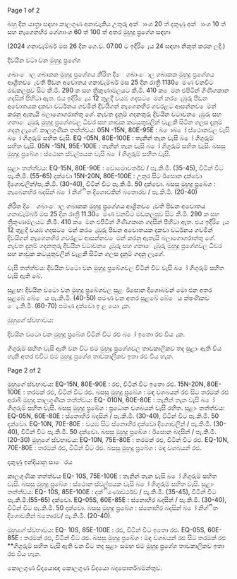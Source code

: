 Page 1 of 2

බහු දින යාත්‍රා සඳහා කාලගුණ අනාවැකිය උතුරු අක්ාාංශ 20 ත් දකුණු අක්ාාංශ 10 ත් සහ නැගෙනහිර ගේශාාංශ 60 ත් 100 ත් අතර මුහුදු ප්‍රගේශ සඳහා

(2024 ගනාවැම්බර් මස 26 දින ගෙ.ව. 07.00 ට ඉදිරි ෙැය 24 සඳහා නිකුත් කරන ලදි.)

දිවයින වටා වන මුහුදු ප්‍රගේශ

ගබාංොල ගබාකක මුහුදු ප්‍රගේශය නිරිත දිෙ ගබාංොල ගබාකක මුහුදු ප්‍රගේශය ආශ්‍රිතව ෙැවති පීඩන අවොතය ගනාවැම්බර් මස 25 දින රාත්‍රී 1130 ෙමණ වනවිට මඩකලපුව සිට කී.මී. 290 ක සහ ත්‍රීකුණාමලයට කී.මී. 410 ක ෙමන එපිටින් ගිණිගකාන ගදසින් පිහිටා ඇත. එය ඉදිරි ෙැය 12 තුළදී වයඹ ගදසට ෙමන් කර ෙැඹුරු පීඩන අවොතයක දකවා වර්ධනය ගවමින් දිවයිගන් නැගෙනහිර ගවරළට ආසන්නව ෙමන් කරනු ඇතැයි බලාගොගරාත්තු ගේ. නැවත දැනුම් ගදනතුරු දිවයින වටාවන ෙැඹුරු සහ ගනාෙැඹුරු මුහුදු ප්‍රගේශවල ධීවර සහ නාවුක කටයුතුවලින් වැළකී සිටින ගලස දැනුම් ගදනු ලැගේ. කාලගුණික තත්ත්වය: 05N -15N, 80E-95E : බ ොබ ෝ ස්ථොනවල වැසි බ ෝ ගිගුරුම් සහිත වැසි. EQ -05N, 80E-100E : තැනින් තැන වැසි බ ෝ ගිගුරුම් සහිත වැසි. 05N -15N, 95E-100E : තැනින් තැන වැසි බ ෝ ගිගුරුම් සහිත වැසි. බසසු මුහුදු ප්‍රබේශ : ස්ථොන ස්වල්පයක වැසි බ ෝ ගිගුරුම් සහිත වැසි.

සුළාං තත්ත්වය: EQ-15N, 80E-90E : වොමොවර්තව / පැ.කි.මී. (35-45), විටින් විට පැ.කි.මී. (55-65) දක්වො 15N-20N, 80E-100E : උතුර සිට ඊසොන දක්වො දිශොවලින්/පැ.කි.මී. (30-40), විටින් විට පැ.කි.මී. 50 දක්වො. බසසු මුහුදු ප්‍රබේශ : නැබෙනහිර බදසින් බ ෝ නිශ්ිත දිශොවකින් බතොරව / පැ.කි.මී. (20-40)

නිරිත දිෙ ගබාංොල ගබාකක මුහුදු ප්‍රගේශය ආශ්‍රිතව ෙැවති පීඩන අවොතය ගනාවැම්බර් මස 25 දින රාත්‍රී 11.30 ෙමණ වනවිට මඩකලපුව සිට කී.මී. 290 ක සහ ත්‍රීකුණාමලයට කී.මී. 410 ක ෙමන එපිටින් ගිණිගකාන ගදසින් පිහිටා ඇත. එය ඉදිරි ෙැය 12 තුළදී වයඹ ගදසට ෙමන් කර ෙැඹුරු පීඩන අවොතයක දකවා වර්ධනය ගවමින් දිවයිගන් නැගෙනහිර ගවරළට ආසන්නව ෙමන් කරනු ඇතැයි බලාගොගරාත්තු ගේ. නැවත දැනුම් ගදනතුරු දිවයින වටාවන ෙැඹුරු සහ ගනාෙැඹුරු මුහුදු ප්‍රගේශවල ධීවර සහ නාවුක කටයුතුවලින් වැළකී සිටින ගලස දැනුම් ගදනු ලැගේ.

වැසි තත්ත්වය: දිවයින වටො වන මුහුදු ප්‍රබේශවල විටින් විට වැසි බ ෝ ගිගුරුම් සහිත වැසි ඇති බේ.

සුළඟ: දිවයින වටො වන මුහුදු ප්‍රබේශවල සුළං ඊසොන දිශොබවන් මො එන අතර සුළබේ බේෙය පැ.කි.මී. (40-50) පමණ වන අතර සුළබේ බේෙය ක්ෂණිකව ෙැ.කි.මී. (60-70) පමණ දක්වො ඉ ළ යො ැක.

මුහුගේ ස්වභාවය:

දිවයින වටො වන මුහුදු ප්‍රබේශ විටින් විට රළු බ ෝ ඉතො රළු විය ැක.

ගිගුරුම් සහිත වැසි ඇති වන විට එම මුහුදු ප්‍රගේශවල තාවකාලිකව තද සුළාං ඇති විය හැකි අතර එවිට එම මුහුදු ප්‍රගේශ තාවකාලිකව ඉතා රළු විය හැක.

Page 2 of 2

මුහුගේ ස්වභාවය: EQ-15N, 80E-90E : රළු, විටින් විට ඉතො රළු. 15N-20N, 80E-100E : තරමක් රළු, විටින් විට රළු. බසසු මුහුදු ප්‍රබේශ : මඳ වශබයන් රළු සිට තරමක් රළු අරාබි මුහුද කාලගුණික තත්ත්වය: EQ- 010N, 60E-80E : තැනින් තැන වැසි බ ෝ ගිගුරුම් සහිත වැසි. බසසු මුහුදු ප්‍රබේශ : ප්‍රධොන වශබයන් වැසි රහිත. සුළාං තත්ත්වය: EQ-05N, 60E-80E : ස්නොහිර බදසින් / පැ.කි.මී. (30-40), විටින් විට පැ.කි.මී. 50 දක්වො. EQ-10N, 70E-80E : වයඹ සිට ස්නොහිර දක්වො දිශොවලින් / පැ.කි.මී. (30-40), විටින් විට පැ.කි.මී. 50 දක්වො. බසසු මුහුදු ප්‍රබේශ : ඊසොන බදසින් / පැ.කි.මී. (20-30) මුහුගේ ස්වභාවය: EQ-10N, 75E-80E : තරමක් රළු, විටින් විට රළු. EQ-10N, 70E-80E : තරමක් රළු, විටින් විට රළු. බසසු මුහුදු ප්‍රබේශ : මඳ වශබයන් රළු.

දකුණු ඉන්දියානු සාෙරය

කාලගුණික තත්ත්වය EQ- 10S, 75E-100E : තැනින් තැන වැසි බ ෝ ගිගුරුම් සහිත වැසි. බසසු මුහුදු ප්‍රබේශ : ස්ථොන ස්වල්පයක වැසි බ ෝ ගිගුරුම් සහිත වැසි. සුළාං තත්ත්වය: EQ- 10S, 85E-100E : දක්ිණොවර්ථව / පැ.කි.මී. (35-45), විටින් විට පැ.කි.මී.(55-65) දක්වො. EQ-05S, 60E-85E : ස්නොහිර බදසින් / පැ.කි.මී. (30-40), විටින් විට පැ.කි.මී. 50 දක්වො. බසසු මුහුදු ප්‍රබේශ : ස්නොහිර බදසින් බ ෝ නිශ්ිත දිශොවකින් බතොරව/ පැ.කි.මී. (20-40).

මුහුගේ ස්වභාවය: EQ- 10S, 85E-100E : රළු, විටින් විට ඉතො රළු. EQ-05S, 60E-85E : තරමක් රළු, විටින් විට රළු. බසසු මුහුදු ප්‍රබේශ : මඳ වශබයන් රළු සිට තරමක් රළු **ගිගුරුම් සහිත වැසි ඇති වන විට තද සුළාං සමඟ එම මුහුදු ප්‍රගේශ තාවකාලිකව ඉතා රළු විය හැක.

කොලගුණ විදයොඥ කොලගුණ විදයො බදපොර්තබම්න්තුව.